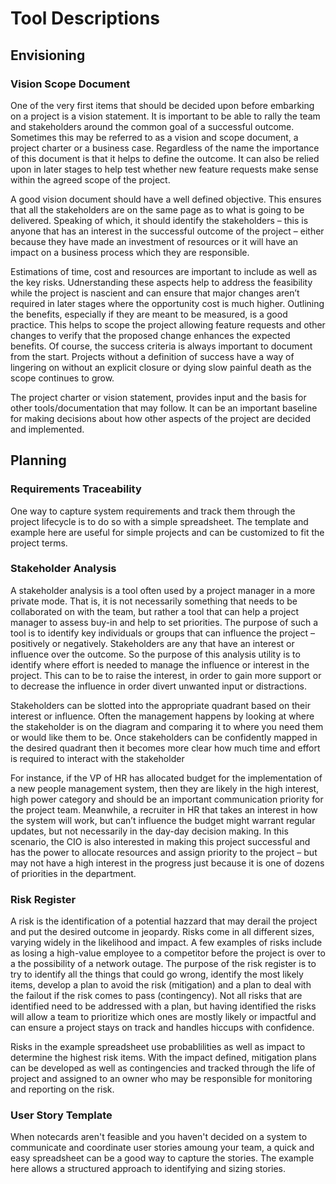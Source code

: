 # Tool Descriptions

## Envisioning

### Vision Scope Document

One of the very first items that should be decided upon before embarking on a project is a vision statement.  It is important to be able to rally the team and stakeholders around the common goal of a successful outcome.  Sometimes this may be referred to as a vision and scope document, a project charter or a business case. Regardless of the name the importance of this document is that it helps to define the outcome.  It can also be relied upon in later stages to help test whether new feature requests make sense within the agreed scope of the project.

A good vision document should have a well defined objective.  This ensures that all the stakeholders are on the same page as to what is going to be delivered.  Speaking of which, it should identify the stakeholders – this is anyone that has an interest in the successful outcome of the project – either because they have made an investment of resources or it will have an impact on a business process which they are responsible.

Estimations of time, cost and resources are important to include as well as the key risks.  Udnerstanding these aspects help to address the feasibility while the project is nascient and can ensure that major changes aren’t required in later stages where the opportunity cost is much higher.  Outlining the benefits, especially if they are meant to be measured, is a good practice.  This helps to scope the project allowing feature requests and other changes to verify that the proposed change enhances the expected benefits.  Of course, the success criteria is always important to document from the start.  Projects without a definition of success have a way of lingering on without an explicit closure or dying slow painful death as the scope continues to grow.

The project charter or vision statement, provides input and the basis for other tools/documentation that may follow.  It can be an important baseline for making decisions about how other aspects of the project are decided and implemented.

## Planning

### Requirements Traceability

One way to capture system requirements and track them through the project lifecycle is to do so with a simple spreadsheet.  The template and example here are useful for simple projects and can be customized to fit the project terms.

### Stakeholder Analysis

A stakeholder analysis is a tool often used by a project manager in a more private mode. That is, it is not necessarily something that needs to be collaborated on with the team, but rather a tool that can help a project manager to assess buy-in and help to set priorities.  The purpose of such a tool is to identify key individuals or groups that can influence the project – positively or negatively.  Stakeholders are any that have an interest or influence over the outcome.  So the purpose of this analysis utility is to identify where effort is needed to manage the influence or interest in the project.  This can to be to raise the interest, in order to gain more support or to decrease the influence in order divert unwanted input or distractions.

Stakeholders can be slotted into the appropriate quadrant based on their interest or influence.  Often the management happens by looking at where the stakeholder is on the diagram and comparing it to where you need them or would like them to be.  Once stakeholders can be confidently mapped in the desired quadrant then it becomes more clear how much time and effort is required to interact with the stakeholder

For instance, if the VP of HR has allocated budget for the implementation of a new people management system, then they are likely in the high interest, high power category and should be an important communication priority for the project team.  Meanwhile, a recruiter in HR that takes an interest in how the system will work, but can’t influence the budget might warrant regular updates, but not necessarily in the day-day decision making.  In this scenario, the CIO is also interested in making this project successful and has the power to allocate resources and assign priority to the project – but may not have a high interest in the progress just because it is one of dozens of priorities in the department.

### Risk Register

A risk is the identification of a potential hazzard that may derail the project and put the desired outcome in jeopardy.  Risks come in all different sizes, varying widely in the likelihood and impact.  A few examples of risks include as losing a high-value employee to a competitor before the project is over to a the possibility of a network outage.  The purpose of the risk register is to try to identify all the things that could go wrong, identify the most likely items, develop a plan to avoid the risk (mitigation) and a plan to deal with the failout if the risk comes to pass (contingency).  Not all risks that are identified need to be addressed with a plan, but having identified the risks will allow a team to prioritize which ones are mostly likely or impactful and can ensure a project stays on track and handles hiccups with confidence.

Risks in the example spreadsheet use probablilities as well as impact to determine the highest risk items.  With the impact defined, mitigation plans can be developed as well as contingencies and tracked through the life of project and assigned to an owner who may be responsible for monitoring and reporting on the risk.

### User Story Template

When notecards aren't feasible and you haven't decided on a system to communicate and coordinate user stories amoung your team, a quick and easy spreadsheet can be a good way to capture the stories. The example here allows a structured approach to identifying and sizing stories.
